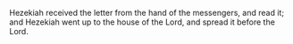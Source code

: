 Hezekiah received the letter from the hand of the messengers, and read it; and Hezekiah went up to the house of the Lord, and spread it before the Lord.
